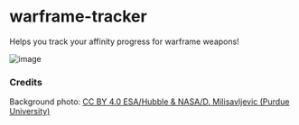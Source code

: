 # warframe-tracker
Helps you track your affinity progress for warframe weapons!

![image](https://user-images.githubusercontent.com/65168240/178871682-18895056-2148-43b3-8ca4-90882ee781b9.png)


### Credits
Background photo:
[CC BY 4.0 ESA/Hubble & NASA/D. Milisavljevic (Purdue University)](https://esahubble.org/images/potw1805a/)
